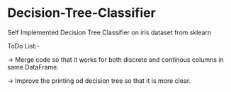 # Decision-Tree-Classifier
Self Implemented Decision Tree Classifier on iris dataset from sklearn

ToDo List:-

-> Merge code so that it works for both discrete and continous columns in same DataFrame.

-> Improve the printing od decision tree so that it is more clear.

